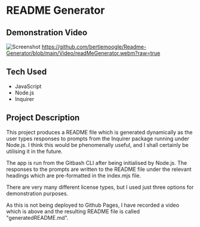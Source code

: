 # README Generator
## Demonstration Video
![Screenshot](./Video.screenshot.png)
<https://github.com/bertiemoogle/Readme-Generator/blob/main/Video/readMeGenerator.webm?raw=true>

## Tech Used
* JavaScript
* Node.js
* Inquirer
## Project Description
This project produces a README file which is generated dynamically as the user types responses to prompts from the Inquirer package running under Node.js. I think this would be phenomenally useful, and I shall certainly be utilising it in the future.

The app is run from the Gitbash CLI after being initialised by Node.js. The responses to the prompts are written to the README file under the relevant headings which are pre-formatted in the index.mjs file.

There are very many different license types, but I used just three options for demonstration purposes.

As this is not being deployed to Github Pages, I have recorded a video which is above and the resulting README file is called "generatedREADME.md".
